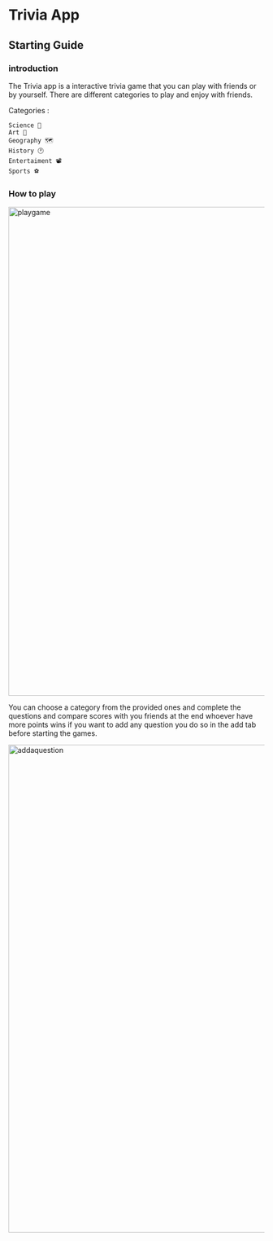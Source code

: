 # Trivia App

## Starting Guide 
### introduction 

The Trivia app is a interactive trivia game that you can play with friends or by yourself.
There are different categories to play and enjoy with friends.

Categories : 
  
    Science 🧪
    Art 🎨
    Geography 🗺️
    History 🕐
    Entertaiment 📽️
    Sports ⚽
    
### How to play 

<img width="960" alt="playgame" src="https://user-images.githubusercontent.com/25759298/103928999-99553680-50ea-11eb-8a3c-43ca4ae0f59c.PNG">

You can choose a category from the provided ones and complete the questions and compare scores with you friends at the end 
whoever have more points wins if you want to add any question you do so in the add tab before starting the games.

<img width="958" alt="addaquestion" src="https://user-images.githubusercontent.com/25759298/103928808-5b581280-50ea-11eb-98dc-a91c159b6681.PNG">
